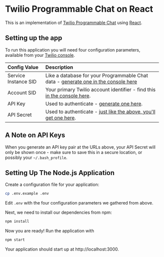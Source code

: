 # Twilio Programmable Chat on React

This is an implementation of [Twilio Programmable Chat](https://www.twilio.com/docs/api/chat) using [React](https://facebook.github.io/react/).

## Setting up the app

To run this application you will need four configuration parameters, available from your [Twilio console](https://www.twilio.com/console).

| Config Value  | Description |
| :-------------  |:------------- |
Service Instance SID | Like a database for your Programmable Chat data - [generate one in the console here](https://www.twilio.com/console/ip-messaging/services)
Account SID | Your primary Twilio account identifier - find this [in the console here](https://www.twilio.com/console/ip-messaging/getting-started).
API Key | Used to authenticate - [generate one here](https://www.twilio.com/console/ip-messaging/dev-tools/api-keys).
API Secret | Used to authenticate - [just like the above, you'll get one here](https://www.twilio.com/console/ip-messaging/dev-tools/api-keys).

## A Note on API Keys

When you generate an API key pair at the URLs above, your API Secret will only be shown once - make sure to save this in a secure location, or possibly your `~/.bash_profile`.

## Setting Up The Node.js Application

Create a configuration file for your application:

```bash
cp .env.example .env
```

Edit `.env` with the four configuration parameters we gathered from above.

Next, we need to install our dependencies from npm:

```bash
npm install
```

Now you are ready! Run the application with

```bash
npm start
```

Your application should start up at http://localhost:3000.
